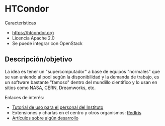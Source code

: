 
# HTCondor

Características
* https://htcondor.org
* Licencia Apache 2.0
* Se puede integrar con OpenStack

## Descripción/objetivo

La idea es tener un "supercomputador" a base de equipos "normales" que se van uniendo al pool según la disponibilidad y la demanda de trabajo, es un software bastante "famoso" dentro del mundillo científico y lo usan en sitios como NASA, CERN, Dreamworks, etc.

Enlaces de interés:
* [Tutorial de uso para el personal del Instituto](https://research.iac.es/sieinvens/siepedia/pmwiki.php?n=HOWTOs.Condor)
* Extensiones y charlas en el centro y otros organismos: [RedIris](https://www.rediris.es/jt/jt2015/ponencias/?id=jt2015-jt-ses_1a_serv_nub-a7b3c1.pdf&usg=AOvVaw3ICDYrh-Aw0hiHTFPc7LfD)
* [Artículos sobre algún desarrollo](https://github.com/elixir-no-nels/EHOS)
